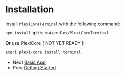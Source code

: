 # Installation
Install `PlexiCoreTerminal` with the following command:
```bash
npm install github:AxeriDev/PlexiCoreTerminal
```

**Or** use PlexiCore [ NOT YET READY ]
```bash
axeri plexi-core install terminal
```

 - Next [Basic App](BasicApp.md)
 - Prev [Getting Started](GettingStarted.md)